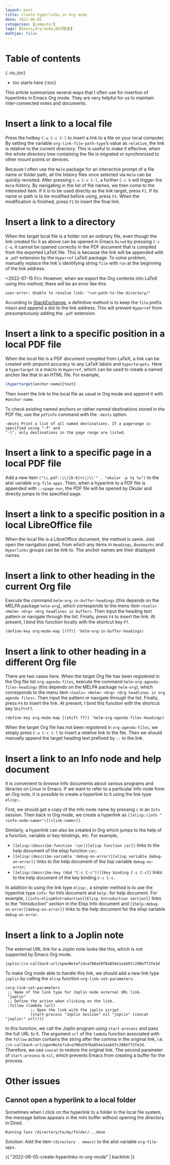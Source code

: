 ```yaml
---
layout: post
title: Create hyperlinks in Org mode
date: 2022-06-05
categories: [computer]
tags: [Emacs,Org-mode,知识联接]
mathjax: false
---
```


# Table of contents
{:.no_toc}

* toc starts here
{:toc}

This article summarizes several ways that I often use for insertion of hyperlinks in Emacs Org mode. They are very helpful for us to maintain inter-connected notes and documents.


# Insert a link to a local file

Press the hotkey `C-u C-c C-l` to insert a link to a file on your local computer. By setting the variable `org-link-file-path-type`&rsquo;s value as `relative`, the link is relative to the current directory. This is useful to make it effective, when the whole directory tree containing the file is migrated or synchronized to other mount points or devices.

Because I often use the `Helm` package for an interactive prompt of a file name or folder path, all the history files once selected via `Helm` can be quickly revisited. After pressing `C-u C-c C-l`, a further `C-c h` will trigger the `Helm` history. By navigating in the list of file names, we then come to the interested item. If it is to be used directly as the link target, press `F1`. If its name or path is to be modified before using, press `F2`. When the modification is finished, press `F1` to insert the final link.

# Insert a link to a directory

When the target local file is a folder not an ordinary file, even though the link created for it as above can be opened in Emacs `Dired` by pressing `C-c C-o`, it cannot be opened correctly in the PDF document that is compiled from the exported LaTeX file. This is because the link will be appended with a `.pdf` extension by the `Hyperref` LaTeX package. To solve problem, manually replace the link's identifying string `file` with `run` at the beginning of the link address.

<span class="timestamp-wrapper"><span class="timestamp">&lt;2022-07-15 Fri&gt; </span></span> However, when we export the Org contents into LaTeX using this method, there will be an error like this:

    user-error: Unable to resolve link: "run:path-to-the-directory/"

According to [StackExchange](https://tex.stackexchange.com/a/558242/84490), a definitive method is to keep the `file` prefix intact and append a dot to the link address. This will prevent `Hyperref` from *presumptuously* adding the `.pdf` extension.

# Insert a link to a specific position in a local PDF file

When the local file is a PDF document compiled from LaTeX, a link can be created with pinpoint accuracy to any LaTeX labels and `hypertargets`. Here a `hypertarget` is a macro in `Hyperref`, which can be used to create a named anchor like that in an HTML file. For example,

```latex
\hypertarget{anchor-name}{text}
```

Then insert the link to the local file as usual in Org mode and append it with `#anchor-name`.

To check existing named anchors or rather named destinations stored in the PDF file, use the `pdfinfo` command with the `-dests` option.

```text
-dests Print a list of all named destinations. If a pagerange is specified using "-f" and
"-l", only destinations in the page range are listed.
```

# Insert a link to a specific page in a local PDF file

Add a new item `("\\.pdf::\\([0-9]+\\)\\'" . "okular -p %1 %s")` to the alist variable `org-file-apps`. Then, when a hyperlink to a PDF file is appended with `::<page-no>`, the PDF file will be opened by Okular and directly jumps to the specified page.

# Insert a link to a specific position in a local LibreOffice file

When the local file is a LibreOffice document, the method is same. Just open the navigation panel, from which any items in `Headings`, `Bookmarks` and `Hyperlinks` groups can be link to. The anchor names are their displayed names.


# Insert a link to other heading in the current Org file

Execute the command `helm-org-in-buffer-headings` (this depends on the MELPA package `helm-org`), which corresponds to the menu item `<tools> <Helm> <Org> <Org headlines in buffer>`. Then input the heading text pattern or navigate through the list. Finally, press `F4` to insert the link. At present, I bind this function locally with the shortcut key `F7`.

```emacs-lisp
(define-key org-mode-map [(f7)] 'helm-org-in-buffer-headings)
```


# Insert a link to other heading in a different Org file

There are two cases here. When the target Org file has been registered in the Org file list `org-agenda-files`, execute the command `helm-org-agenda-files-headings` (this depends on the MELPA package `helm-org`), which corresponds to the menu item `<tools> <Helm> <Org> <Org headlines in org agenda files>`. Then input the pattern or navigate through the list. Finally, press `F4` to insert the link. At present, I bind this function with the shortcut key `Shift+F7`.

```emacs-lisp
(define-key org-mode-map [(shift f7)] 'helm-org-agenda-files-headings)
```

When the target Org file has not been registered in `org-agenda-files`, we simply press `C-u C-c C-l` to insert a relative link to the file. Then we should manually append the target heading text prefixed by `::` to the link.

# Insert a link to an Info node and help document

It is convenient to browse Info documents about various programs and libraries on Linux in Emacs. If we want to refer to a particular Info node from an Org note, it is possible to create a hyperlink to it using the link type `elisp:`.

First, we should get a copy of the Info node name by pressing `c` in an `Info` session. Then back in Org mode, we create a hyperlink as `[[elisp:(info "<info-node-name>")][<link-name>]]`.

Similarly, a hyperlink can also be created in Org which jumps to the help of a function, variable or key-bindings, etc. For example,

-   `[[elisp:(describe-function 'car)][elisp function car]]` links to the help document of the elisp function `car`;
-   `[[elisp:(describe-variable 'debug-on-error)][elisp variable debug-on-error]]` links to the help document of the lisp variable `debug-on-error`;
-   `[[elisp:(describe-key (kbd "C-c C-c"))][Key binding C-c C-c]]` links to the help document of the key binding `C-c C-c`.

In addition to using the link type `elisp:`, a simpler method is to use the hyperlink type `info:` for Info document and `help:` for help document. For example, `[[info:elisp#Introduction][Elisp Introduction section]]` links to the &ldquo;Introduction&rdquo; section in the Elisp Info document and `[[help:debug-on-error][debug-on-error]]` links to the help document for the elisp variable `debug-on-error`.

# Insert a link to a Joplin note

The external URL link for a Joplin note looks like this, which is not supported by Emacs Org mode.

    joplin://x-callback-url/openNote?id=a700a59f8a054e1aab97c296bf72fe3d

To make Org mode able to handle this link, we should add a new link type `joplin` by calling the `elisp` function `org-link-set-parameters`.

```emacs-lisp
(org-link-set-parameters
 ;; Name of the link type for Joplin node external URL link.
 "joplin"
 ;; Define the action when clicking on the link.
 :follow (lambda (url)
           ;; Open the link with the joplin script.
           (start-process "Joplin Session" nil "joplin" (concat "joplin:" url))))
```

In this function, we call the Joplin program using `start-process` and pass the full URL to it. The argument `url` of the `lambda` function associated with the `follow` action contains the string after the comma in the original link, i.e. `//x-callback-url/openNote?id=a700a59f8a054e1aab97c296bf72fe3d`. Therefore, we use `concat` to restore the original link. The second parameter of `start-process` is `nil`, which prevents Emacs from creating a buffer for the process.

# Other issues

## Cannot open a hyperlink to a local folder

Sometimes when I click on the hyperlink to a folder in the local file system, the message below appears in the mini buffer without opening the directory in Dired.

```text
Running less /directory/to/my/folder/...done
```

Solution: Add the item `(directory . emacs)` to the alist variable `org-file-apps`.

{{ "2022-06-05-create-hyperlinks-in-org-mode" | backlink }}
